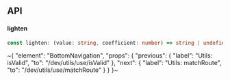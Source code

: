 

## API

#### lighten

```ts
const lighten: (value: string, coefficient: number) => string | undefined;
```


~{
  "element": "BottomNavigation",
  "props": {
    "previous": {
      "label": "Utils: isValid",
      "to": "/dev/utils/use/isValid"
    },
    "next": {
      "label": "Utils: matchRoute",
      "to": "/dev/utils/use/matchRoute"
    }
  }
}~
